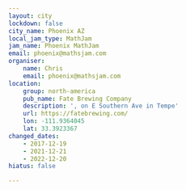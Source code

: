 ```yaml
---
layout: city
lockdown: false
city_name: Phoenix AZ
local_jam_type: MathJam
jam_name: Phoenix MathJam
email: phoenix@mathsjam.com
organiser:
    name: Chris
    email: phoenix@mathsjam.com
location:
    group: north-america
    pub_name: Fate Brewing Company
    description: ', on E Southern Ave in Tempe'
    url: https://fatebrewing.com/
    lon: -111.9364045
    lat: 33.3923367
changed_dates:
    - 2017-12-19
    - 2021-12-21
    - 2022-12-20
hiatus: false

---
```


